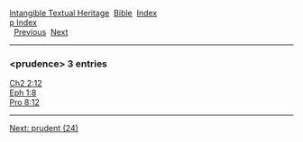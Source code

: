 [Intangible Textual Heritage](../../index)  [Bible](../index) 
[Index](index)   
[p Index](_p_)  
  [Previous](c08953)  [Next](c08955) 

------------------------------------------------------------------------

### &lt;prudence&gt; 3 entries

[Ch2 2:12](../kjv/ch2002.htm#012)  
[Eph 1:8](../kjv/eph001.htm#008)  
[Pro 8:12](../kjv/pro008.htm#012)  

------------------------------------------------------------------------

[Next: prudent (24)](c08955)
